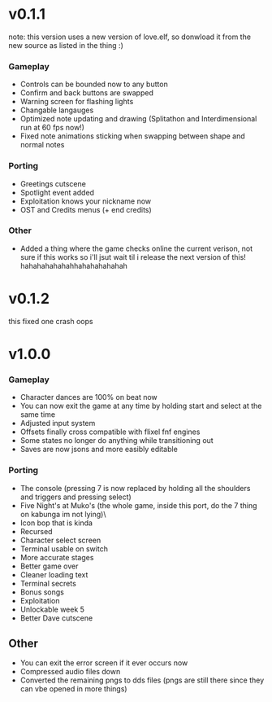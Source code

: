 # v0.1.1
note: this version uses a new version of love.elf, so donwload it from the new source as listed in the thing :)
### Gameplay
- Controls can be bounded now to any button
- Confirm and back buttons are swapped
- Warning screen for flashing lights
- Changable langauges
- Optimized note updating and drawing (Splitathon and Interdimensional run at 60 fps now!)
- Fixed note animations sticking when swapping between shape and normal notes
### Porting
- Greetings cutscene
- Spotlight event added
- Exploitation knows your nickname now
- OST and Credits menus (+ end credits)
### Other
- Added a thing where the game checks online the current verison, not sure if this works so i'll jsut wait til i release the next version of this! hahahahahahahhahahahahahah

# v0.1.2
this fixed one crash oops

# v1.0.0
### Gameplay
- Character dances are 100% on beat now
- You can now exit the game at any time by holding start and select at the same time
- Adjusted input system
- Offsets finally cross compatible with flixel fnf engines
- Some states no longer do anything while transitioning out
- Saves are now jsons and more easibly editable
### Porting
- The console (pressing 7 is now replaced by holding all the shoulders and triggers and pressing select)
- Five Night's at Muko's (the whole game, inside this port, do the 7 thing on kabunga im not lying)\
- Icon bop that is kinda
- Recursed
- Character select screen
- Terminal usable on switch
- More accurate stages
- Better game over
- Cleaner loading text
- Terminal secrets
- Bonus songs
- Exploitation
- Unlockable week 5
- Better Dave cutscene
## Other
- You can exit the error screen if it ever occurs now
- Compressed audio files down
- Converted the remaining pngs to dds files (pngs are still there since they can vbe opened in more things)

